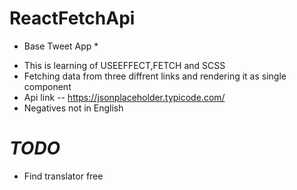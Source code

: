 # ReactFetchApi

* Base Tweet App *
- This is learning of USEEFFECT,FETCH and SCSS
- Fetching data from three diffrent links and rendering it as single component
- Api link -- https://jsonplaceholder.typicode.com/ 
- Negatives not in English
# *TODO*
- Find translator free

